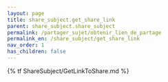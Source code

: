 ```yaml
---
layout: page
title: share_subject.get_share_link
parent: share_subject.share_subject
permalink: /partager_sujet/obtenir_lien_de_partage
permalink_en: /share_subject/get_share_link
nav_order: 1
has_children: false
---
```


{% tf ShareSubject/GetLinkToShare.md %}